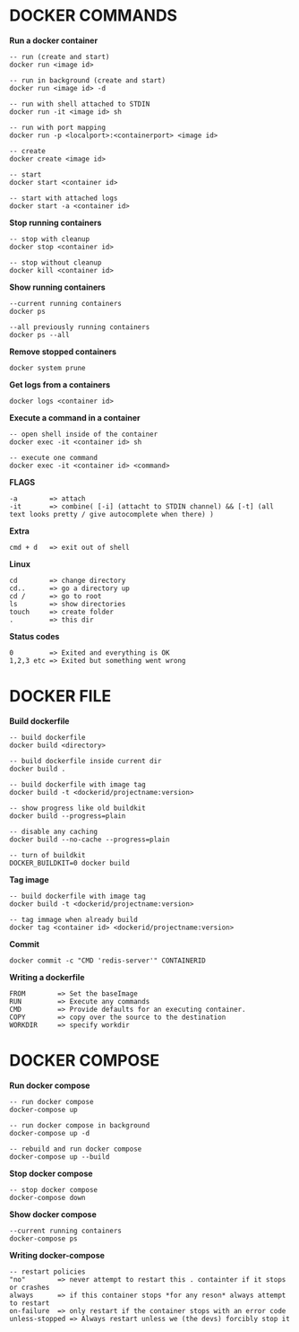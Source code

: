 # DOCKER COMMANDS

**Run a docker container**

```
-- run (create and start)
docker run <image id>

-- run in background (create and start)
docker run <image id> -d

-- run with shell attached to STDIN
docker run -it <image id> sh

-- run with port mapping
docker run -p <localport>:<containerport> <image id>

-- create
docker create <image id>

-- start
docker start <container id>

-- start with attached logs
docker start -a <container id>
```

**Stop running containers**

```
-- stop with cleanup
docker stop <container id>

-- stop without cleanup
docker kill <container id>
```

**Show running containers**

```
--current running containers
docker ps

--all previously running containers
docker ps --all
```

**Remove stopped containers**

```
docker system prune
```

**Get logs from a containers**

```
docker logs <container id>
```

**Execute a command in a container**

```
-- open shell inside of the container
docker exec -it <container id> sh

-- execute one command
docker exec -it <container id> <command>
```

**FLAGS**

```
-a        => attach
-it       => combine( [-i] (attacht to STDIN channel) && [-t] (all text looks pretty / give autocomplete when there) )
```

**Extra**

```
cmd + d   => exit out of shell
```

**Linux**

```
cd        => change directory
cd..      => go a directory up
cd /      => go to root
ls        => show directories
touch     => create folder
.         => this dir
```

**Status codes**

```
0         => Exited and everything is OK
1,2,3 etc => Exited but something went wrong
```

# DOCKER FILE

**Build dockerfile**

```
-- build dockerfile
docker build <directory>

-- build dockerfile inside current dir
docker build .

-- build dockerfile with image tag
docker build -t <dockerid/projectname:version>

-- show progress like old buildkit
docker build --progress=plain

-- disable any caching
docker build --no-cache --progress=plain

-- turn of buildkit
DOCKER_BUILDKIT=0 docker build
```

**Tag image**

```
-- build dockerfile with image tag
docker build -t <dockerid/projectname:version>

-- tag immage when already build
docker tag <container id> <dockerid/projectname:version>
```

**Commit**

```
docker commit -c "CMD 'redis-server'" CONTAINERID
```

**Writing a dockerfile**

```
FROM        => Set the baseImage
RUN         => Execute any commands
CMD         => Provide defaults for an executing container.
COPY        => copy over the source to the destination
WORKDIR     => specify workdir
```

# DOCKER COMPOSE

**Run docker compose**

```
-- run docker compose
docker-compose up

-- run docker compose in background
docker-compose up -d

-- rebuild and run docker compose
docker-compose up --build
```

**Stop docker compose**

```
-- stop docker compose
docker-compose down
```

**Show docker compose**

```
--current running containers
docker-compose ps
```

**Writing docker-compose**

```
-- restart policies
"no"        => never attempt to restart this . containter if it stops or crashes
always      => if this container stops *for any reson* always attempt to restart
on-failure  => only restart if the container stops with an error code
unless-stopped => Always restart unless we (the devs) forcibly stop it
```
